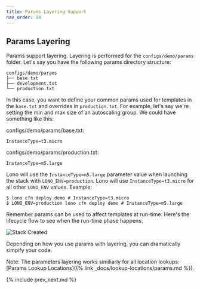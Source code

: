 ```yaml
---
title: Params Layering Support
nav_order: 14
---
```


## Params Layering

Params support layering. Layering is performed for the `configs/demo/params` folder.  Let's say you have the following params directory structure:

    configs/demo/params
    ├── base.txt
    ├── development.txt
    └── production.txt

In this case, you want to define your common params used for templates in the `base.txt` and overrides in `production.txt`. For example, let's say we're setting the min and max size of an autoscaling group. We could have something like this:

configs/demo/params/base.txt:

    InstanceType=t3.micro

configs/demo/params/production.txt:

    InstanceType=m5.large

Lono will use the `InstanceType=m5.large` parameter value when launching the stack with `LONO_ENV=production`.  Lono will use `InstanceType=t3.micro` for all other `LONO_ENV` values.  Example:

    $ lono cfn deploy demo # InstanceType=t3.micro
    $ LONO_ENV=production lono cfn deploy demo # InstanceType=m5.large

Remember params can be used to affect templates at run-time. Here's the lifecycle flow to see when the run-time phase happens. 

<img src="/img/tutorial/lono-flowchart.png" alt="Stack Created" class="doc-photo lono-flowchart">

Depending on how you use params with layering, you can dramatically simpify your code. 

Note: The parameters layering works similiarly for all location lookups: [Params Lookup Locations]({% link _docs/lookup-locations/params.md %}).

{% include prev_next.md %}
